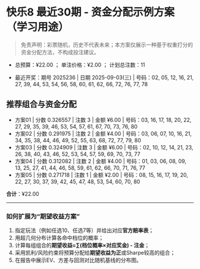 # 快乐8 最近30期 - 资金分配示例方案（学习用途）

> 免责声明：彩票随机，历史不代表未来；本方案仅展示一种基于权重打分的资金分配方法，不构成投注建议。

- 总预算：¥22.00 ； 单注价格：¥2.00 ； 计划总注数：11

- 最近开奖：期号 2025236 | 日期 2025-09-03(三) | 号码：02, 05, 12, 16, 21, 27, 39, 44, 53, 54, 56, 58, 60, 61, 62, 66, 72, 76, 77, 78


## 推荐组合与资金分配

- 方案01 | 分数 0.326557 | 注数   3 | 金额 ¥6.00 | 号码：03, 16, 17, 18, 20, 22, 27, 29, 35, 39, 46, 53, 54, 57, 61, 67, 70, 73, 76, 80
- 方案02 | 分数 0.291975 | 注数   2 | 金额 ¥4.00 | 号码：03, 06, 07, 10, 16, 21, 34, 35, 38, 44, 46, 49, 52, 55, 63, 68, 72, 77, 79, 80
- 方案03 | 分数 0.324909 | 注数   3 | 金额 ¥6.00 | 号码：02, 10, 12, 14, 21, 23, 26, 38, 40, 43, 46, 52, 53, 54, 57, 59, 69, 70, 73, 77
- 方案04 | 分数 0.312082 | 注数   2 | 金额 ¥4.00 | 号码：01, 03, 06, 08, 09, 13, 25, 27, 41, 44, 46, 58, 59, 61, 62, 66, 70, 71, 76, 77
- 方案05 | 分数 0.271718 | 注数   1 | 金额 ¥2.00 | 号码：08, 15, 16, 17, 19, 20, 22, 27, 30, 37, 39, 42, 45, 47, 48, 53, 54, 60, 70, 80

**合计**：¥22.00


---
### 如何扩展为“期望收益方案”

1) 指定玩法（例如任选10、任选7等）并给出对应**官方赔率表**；
2) 用超几何分布计算各命中档位的概率；
3) 计算每组组合的**期望收益=∑(档位概率×对应奖金) - 注金**；
4) 采用凯利/风险约束将预算分配给**期望收益为正**或Sharpe较高的组合；
5) 在报告中展示EV、方差与回测对比随机基线的分布图。